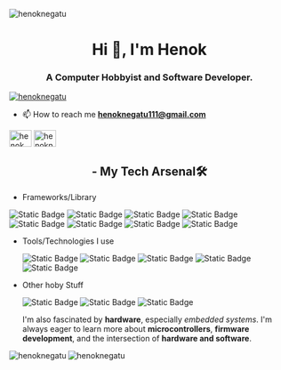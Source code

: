 <p align="left"> <img
    src="https://komarev.com/ghpvc/?username=henoknegatu&label=Profile%20views&color=0e75b6&style=flat"
    alt="henoknegatu" /> </p>
    
<h1 align="center">Hi 👋, I'm Henok</h1>
<h3 align="center">A Computer Hobbyist and Software Developer.</h3>



<p align="left"> <a href="https://twitter.com/henoknegatu" target="blank"><img
            src="https://img.shields.io/twitter/follow/henoknegatu?logo=twitter&style=for-the-badge"
            alt="henoknegatu" /></a> </p>

- 📫 How to reach me **henoknegatu111@gmail.com**

<p align="left">
    <a href="https://linkedin.com/in/henok negatu" target="blank"><img align="center"
            src="https://raw.githubusercontent.com/rahuldkjain/github-profile-readme-generator/master/src/images/icons/Social/linked-in-alt.svg"
            alt="henok negatu" height="30" width="40" /></a>
    <a href="https://twitter.com/henoknegatu" target="blank"><img align="center"
            src="https://raw.githubusercontent.com/rahuldkjain/github-profile-readme-generator/master/src/images/icons/Social/twitter.svg"
            alt="henoknegatu" height="30" width="40" /></a>
    
</p>

<h2 align="center">- My Tech Arsenal🛠️</h2>

- Frameworks/Library
<p align="left">
    
![Static Badge](https://img.shields.io/badge/typescript-black?style=for-the-badge&logo=typescript)
![Static Badge](https://img.shields.io/badge/nestjs-black?style=for-the-badge&logo=nestjs)
![Static Badge](https://img.shields.io/badge/express-black?style=for-the-badge&logo=express)
![Static Badge](https://img.shields.io/badge/next.js-black?style=for-the-badge&logo=nextdotjs)
![Static Badge](https://img.shields.io/badge/react%20and%20react%20native%20expo-black?style=for-the-badge&logo=react)
![Static Badge](https://img.shields.io/badge/svelte-black?style=for-the-badge&logo=svelte)
![Static Badge](https://img.shields.io/badge/tailwindcss-black?style=for-the-badge&logo=tailwindcss)
![Static Badge](https://img.shields.io/badge/fastapi-black?style=for-the-badge&logo=fastapi)

</p>

- Tools/Technologies I use
            <p align="left" >
                ![Static Badge](https://img.shields.io/badge/node.js-black?style=for-the-badge&logo=nodedotjs)
                  ![Static Badge](https://img.shields.io/badge/bruno-black?style=for-the-badge&logo=bruno)
                ![Static Badge](https://img.shields.io/badge/docker-black?style=for-the-badge&logo=docker)
                ![Static Badge](https://img.shields.io/badge/git-black?style=for-the-badge&logo=git)
                ![Static Badge](https://img.shields.io/badge/linux-black?style=for-the-badge&logo=linux)
            </p>
            
- Other hoby Stuff
            <p align="left">
                ![Static Badge](https://img.shields.io/badge/tensorflow-black?style=for-the-badge&logo=tensorflow)
                ![Static Badge](https://img.shields.io/badge/pytorch-black?style=for-the-badge&logo=pytorch)
  ![Static Badge](https://img.shields.io/badge/arduino-black?style=for-the-badge&logo=arduino)
            </p>
            <p>I'm also fascinated by <strong>hardware</strong>, especially <em>embedded systems</em>. I'm always eager to learn more about <strong>microcontrollers</strong>, <strong>firmware development</strong>, and the intersection of <strong>hardware and software</strong>.</p>
<p><img align="left"
        src="https://github-readme-stats.vercel.app/api/top-langs?username=henoknegatu&theme=tokyonight&show_icons=true&locale=en&layout=compact"
        alt="henoknegatu" /></p>


<p><img align="center" src="https://github-readme-streak-stats.herokuapp.com/?user=henoknegatu&" alt="henoknegatu" />
</p>
